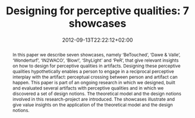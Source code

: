 ---
slug: designing-for-perceptive-qualities-7-showcases
title: "Designing for perceptive qualities: 7 showcases"
layout: publi
searchFilter: Publication
searchWeight: 8
publitype: inproceedings
subsection: conference
perceiving-the-invisible: true
institution:
    heig: 1
    logo: TUe
    short: 'TU/e'
    name: "Eindhoven University of Technology"
    web: "https://www.tue.nl/en/"
    colo: "#c72125"
date: 2012-09-13T22:22:12+02:00
shortConf: "DIS 2012"
citation:
    authors:
        1: ["Deckers", "Eva", "E.J.L."]
        2: ["Levy", "Pierre", "P."]
    year: 2012
    title: "Designing for perceptive qualities: 7 showcases"
    proceedings: "the Proceedings of Design Interactive Systems Conference, DIS12"
    firstpage: "496"
    lastpage: "505"
    publisher: ["ACM", "Newcastle, UK"]
    doi: "10.1145/2317956.2318030"
reference: "Deckers, E.J.L., & Lévy, P. (2012). Designing for perceptive qualities: 7 showcases. the Proceedings of Design Interactive Systems Conference, DIS12 (pp 496–505). Newcastle, UK: ACM. http://dx.doi.org/10.1145/2317956.2318030"
abstract: "In this paper we describe seven showcases, namely ‘BeTouched’, ‘Dawe & Valle’, ‘Wonderturf’, ‘IN2WACO’, ‘Blow!’, ‘ShyLight’ and ‘PeR’, that give relevant insights on how to design for perceptive qualities in artifacts. Designing these perceptive qualities hypothetically enables a person to engage in a reciprocal perceptive interplay with the artifact: perceptual crossing between person and artifact can happen. This paper is part of an ongoing research in which we designed, built and evaluated several artifacts with perceptive qualities and in which we discovered a set of design notions. The theoretical model and the design notions involved in this research-project are introduced. The showcases illustrate and give value insights on the application of the theoretical model and the design notions."
link:
    1: ["paper", "paper", "https://1drv.ms/b/s!AnQx_v88q65Qv4RnhpjdGE4qoA7jlA?e=n0QfmJ"]
    5: ["article", "paper", "https://dl.acm.org/doi/10.1145/2317956.2318030"]
---